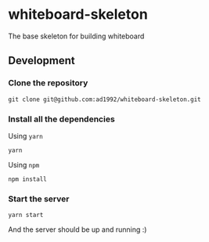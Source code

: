 # whiteboard-skeleton

The base skeleton for building whiteboard

## Development

### Clone the repository

```
git clone git@github.com:ad1992/whiteboard-skeleton.git
```

### Install all the dependencies

Using `yarn`

```
yarn
```

Using `npm`

```
npm install
```

### Start the server

```
yarn start
```

And the server should be up and running :)
